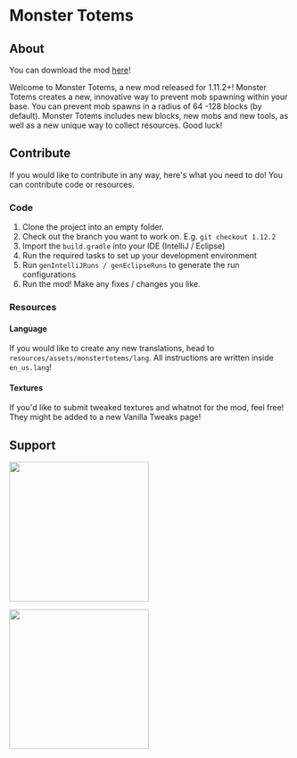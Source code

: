 # Monster Totems

## About
You can download the mod [here](https://www.curseforge.com/minecraft/mc-mods/monster-totems)!

Welcome to Monster Totems, a new mod released for 1.11.2+! Monster Totems creates a new, innovative way to prevent mob spawning within your base. You can prevent mob spawns in a radius of 64 -128 blocks (by default). Monster Totems includes new blocks, new mobs and new tools, as well as a new unique way to collect resources. Good luck!

## Contribute
If you would like to contribute in any way, here's what you need to do! You can contribute code or resources.

### Code
1. Clone the project into an empty folder.
2. Check out the branch you want to work on. E.g. `git checkout 1.12.2`
3. Import the `build.gradle` into your IDE (IntelliJ / Eclipse)
4. Run the required tasks to set up your development environment
5. Run `genIntelliJRuns / genEclipseRuns` to generate the run configurations
6. Run the mod! Make any fixes / changes you like.

### Resources
#### Language
If you would like to create any new translations, head to `resources/assets/monstertotems/lang`. All instructions are written inside `en_us.lang`!

#### Textures
If you'd like to submit tweaked textures and whatnot for the mod, feel free! They might be added to a new Vanilla Tweaks page!

## Support
[<img src=https://secureservercdn.net/198.71.233.254/d90.e56.myftpupload.com/wp-content/uploads/2018/06/Patreon-Button.png width=250 />](https://www.patreon.com/bePatron?u=16332050)

[<img src=https://logos-download.com/wp-content/uploads/2016/03/PayPal_logo_logotype_emblem.png width=250 />](https://www.paypal.me/mspacedev)
